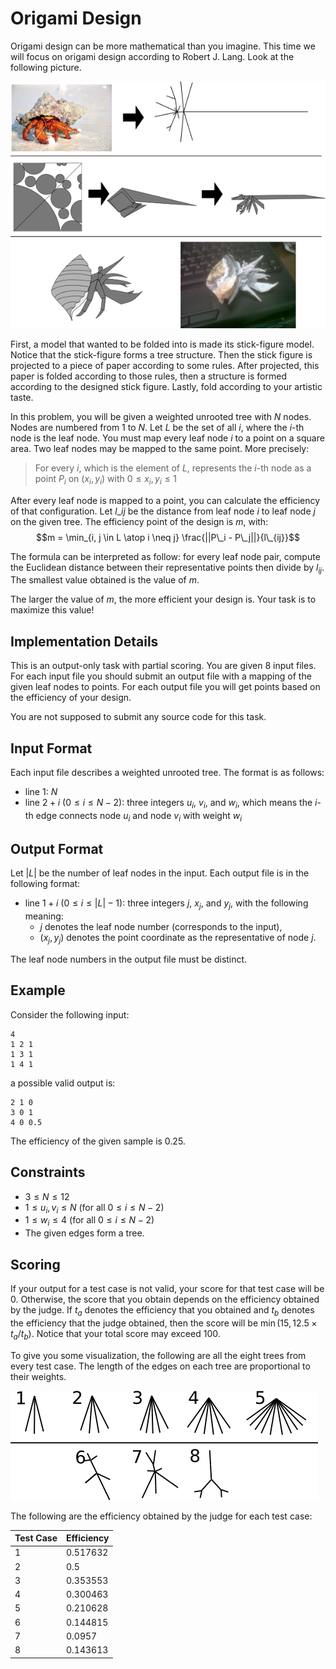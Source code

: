 # Origami Design

Origami design can be more mathematical than you imagine. This time we will focus on origami design
according to Robert J. Lang. Look at the following picture.

![](origami.png)

First, a model that wanted to be folded into is made its stick-figure model. Notice that the
stick-figure forms a tree structure. Then the stick figure is projected to a piece of paper
according to some rules. After projected, this paper is folded according to those rules, then a
structure is formed according to the designed stick figure. Lastly, fold according to your artistic
taste.

In this problem, you will be given a weighted unrooted tree with $N$ nodes. Nodes are numbered from
$1$ to $N$. Let $L$ be the set of all $i$, where the $i$-th node is the leaf node. You must map
every leaf node $i$ to a point on a square area. Two leaf nodes may be mapped to the same point.
More precisely:

> For every $i$, which is the element of $L$, represents the $i$-th node as a point $P_i$ on
  $(x_i, y_i)$ with $0 \le x_i, y_i \le 1$

After every leaf node is mapped to a point, you can calculate the efficiency of that configuration.
Let $l\_{ij}$ be the distance from leaf node $i$ to leaf node $j$ on the given tree. The efficiency
point of the design is $m$, with:
$$m = \min_{i, j \in L \atop i \neq j} \frac{||P\_i - P\_j||}{l\_{ij}}$$

The formula can be interpreted as follow: for every leaf node pair, compute the Euclidean distance
between their representative points then divide by $l_{ij}$. The smallest value obtained is the
value of $m$.

The larger the value of $m$, the more efficient your design is. Your task is to maximize this
value!

## Implementation Details

This is an output-only task with partial scoring. You are given $8$ input files. For each input
file you should submit an output file with a mapping of the given leaf nodes to points. For each
output file you will get points based on the efficiency of your design.

You are not supposed to submit any source code for this task.

## Input Format

Each input file describes a weighted unrooted tree. The format is as follows:

* line $1$: $N$
* line $2 + i$ ($0 \le i \le N - 2$): three integers $u_i$, $v_i$, and $w_i$, which means the
  $i$-th edge connects node $u_i$ and node $v_i$ with weight $w_i$

## Output Format

Let $|L|$ be the number of leaf nodes in the input. Each output file is in the following format:

* line $1 + i$ ($0 \le i \le |L| - 1$): three integers $j$, $x_j$, and $y_j$, with the following
  meaning:
  * $j$ denotes the leaf node number (corresponds to the input),
  * $(x_j, y_j)$ denotes the point coordinate as the representative of node $j$.

The leaf node numbers in the output file must be distinct.

## Example

Consider the following input:

```
4
1 2 1
1 3 1
1 4 1
```

a possible valid output is:

```
2 1 0
3 0 1
4 0 0.5
```

The efficiency of the given sample is $0.25$.

## Constraints

* $3 \le N \le 12$
* $1 \le u_i, v_i \le N$ (for all $0 \le i \le N - 2$)
* $1 \le w_i \le 4$ (for all $0 \le i \le N - 2$)
* The given edges form a tree.

## Scoring

If your output for a test case is not valid, your score for that test case will be $0$. Otherwise,
the score that you obtain depends on the efficiency obtained by the judge. If $t_a$ denotes the
efficiency that you obtained and $t_b$ denotes the efficiency that the judge obtained, then the
score will be $\min(15, 12.5 \times t_a / t_b)$. Notice that your total score may exceed $100$.

To give you some visualization, the following are all the eight trees from every test case. The
length of the edges on each tree are proportional to their weights.

![](test_cases.png)

The following are the efficiency obtained by the judge for each test case:

| Test Case | Efficiency |
| --------- | ---------- |
| 1         | 0.517632   |
| 2         | 0.5        |
| 3         | 0.353553   |
| 4         | 0.300463   |
| 5         | 0.210628   |
| 6         | 0.144815   |
| 7         | 0.0957     |
| 8         | 0.143613   |
